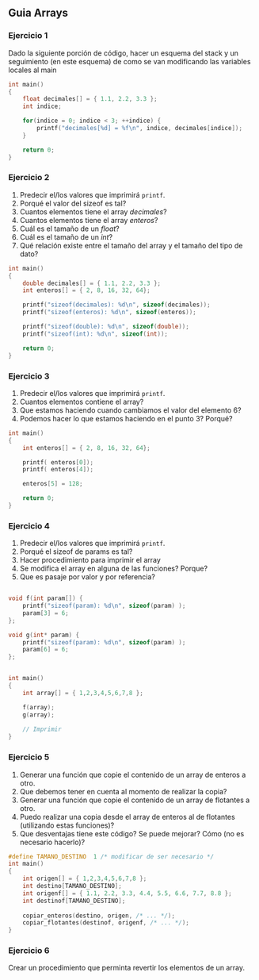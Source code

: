 ## Guia Arrays

### Ejercicio 1

Dado la siguiente porción de código, hacer un esquema del stack y un seguimiento (en este esquema) de como se van modificando las variables locales al main 

```c
int main()
{
    float decimales[] = { 1.1, 2.2, 3.3 };
    int indice;

    for(indice = 0; indice < 3; ++indice) {
        printf("decimales[%d] = %f\n", indice, decimales[indice]);
    }

    return 0;
}

```

### Ejercicio 2

1. Predecir el/los valores que imprimirá ```printf```. 
2. Porqué el valor del sizeof es tal?
3. Cuantos elementos tiene el array *decimales*?
4. Cuantos elementos tiene el array *enteros*?
5. Cuál es el tamaño de un *float*?
6. Cuál es el tamaño de un *int*?
7. Qué relación existe entre el tamaño del array y el tamaño del tipo de dato?

```c
int main()
{
    double decimales[] = { 1.1, 2.2, 3.3 };
    int enteros[] = { 2, 8, 16, 32, 64};

    printf("sizeof(decimales): %d\n", sizeof(decimales)); 
    printf("sizeof(enteros): %d\n", sizeof(enteros)); 

    printf("sizeof(double): %d\n", sizeof(double)); 
    printf("sizeof(int): %d\n", sizeof(int)); 

    return 0;
}

```

### Ejercicio 3

1. Predecir el/los valores que imprimirá ```printf```. 
2. Cuantos elementos contiene el array?
3. Que estamos haciendo cuando cambiamos el valor del elemento 6?
4. Podemos hacer lo que estamos haciendo en el punto 3? Porqué?

```c
int main()
{
    int enteros[] = { 2, 8, 16, 32, 64};

    printf( enteros[0]);
    printf( enteros[4]);

    enteros[5] = 128;

    return 0;
}

```


### Ejercicio 4

1. Predecir el/los valores que imprimirá ```printf```. 
2. Porqué el sizeof de params es  tal?
3. Hacer procedimiento para imprimir el array
4. Se modifica el array en alguna de las funciones? Porque?
5. Que es pasaje por valor y por referencia?

```c

void f(int param[]) {
    printf("sizeof(param): %d\n", sizeof(param) );
    param[3] = 6;
};

void g(int* param) {
    printf("sizeof(param): %d\n", sizeof(param) );
    param[6] = 6;
};


int main()
{
    int array[] = { 1,2,3,4,5,6,7,8 };

    f(array);
    g(array);
    
    // Imprimir 
}

```

### Ejercicio 5

1. Generar una función que copie el contenido de un array de enteros a  otro.
2. Que debemos tener en cuenta al momento de realizar la copia?
3. Generar una función que copie el contenido de un array de flotantes a  otro.
4. Puedo realizar una copia desde el array de enteros al de flotantes (utilizando estas funciones)?
5. Que desventajas tiene este código? Se puede mejorar? Cómo (no es necesario hacerlo)?
```c
#define TAMANO_DESTINO  1 /* modificar de ser necesario */
int main()
{
    int origen[] = { 1,2,3,4,5,6,7,8 };
    int destino[TAMANO_DESTINO];
    int origenf[] = { 1.1, 2.2, 3.3, 4.4, 5.5, 6.6, 7.7, 8.8 };
    int destinof[TAMANO_DESTINO];
    
    copiar_enteros(destino, origen, /* ... */);
    copiar_flotantes(destinof, origenf, /* ... */);
}

```

### Ejercicio 6

Crear un procedimiento que perminta revertir los elementos de un array.

